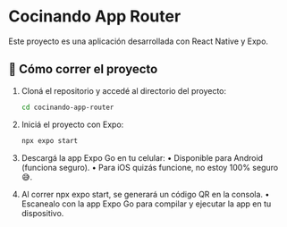 # Cocinando App Router

Este proyecto es una aplicación desarrollada con React Native y Expo.

## 🚀 Cómo correr el proyecto

1. Cloná el repositorio y accedé al directorio del proyecto:

   ```bash
   cd cocinando-app-router
   ```
   
2. Iniciá el proyecto con Expo:

	  ```bash
	  npx expo start
	  ```

3.	Descargá la app Expo Go en tu celular:
	•	Disponible para Android (funciona seguro).
	•	Para iOS quizás funcione, no estoy 100% seguro 😅.


4.	Al correr npx expo start, se generará un código QR en la consola.
	•	Escanealo con la app Expo Go para compilar y ejecutar la app en tu dispositivo.


